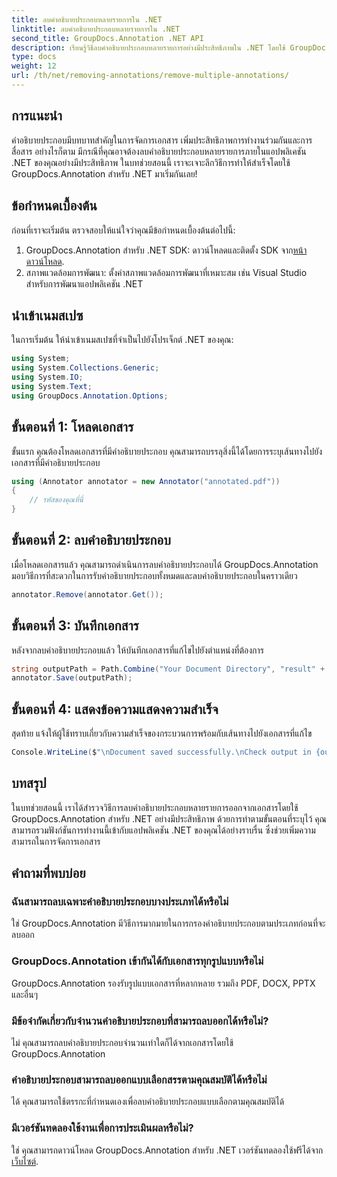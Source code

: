 ```yaml
---
title: ลบคำอธิบายประกอบหลายรายการใน .NET
linktitle: ลบคำอธิบายประกอบหลายรายการใน .NET
second_title: GroupDocs.Annotation .NET API
description: เรียนรู้วิธีลบคำอธิบายประกอบหลายรายการอย่างมีประสิทธิภาพใน .NET โดยใช้ GroupDocs.Annotation ปฏิบัติตามบทช่วยสอนทีละขั้นตอนของเราเพื่อการผสานรวมเข้ากับแอปพลิเคชันของคุณได้อย่างราบรื่น
type: docs
weight: 12
url: /th/net/removing-annotations/remove-multiple-annotations/
---
```

## การแนะนำ
คำอธิบายประกอบมีบทบาทสำคัญในการจัดการเอกสาร เพิ่มประสิทธิภาพการทำงานร่วมกันและการสื่อสาร อย่างไรก็ตาม มีกรณีที่คุณอาจต้องลบคำอธิบายประกอบหลายรายการภายในแอปพลิเคชัน .NET ของคุณอย่างมีประสิทธิภาพ ในบทช่วยสอนนี้ เราจะเจาะลึกวิธีการทำให้สำเร็จโดยใช้ GroupDocs.Annotation สำหรับ .NET มาเริ่มกันเลย!
## ข้อกำหนดเบื้องต้น
ก่อนที่เราจะเริ่มต้น ตรวจสอบให้แน่ใจว่าคุณมีข้อกำหนดเบื้องต้นต่อไปนี้:
1.  GroupDocs.Annotation สำหรับ .NET SDK: ดาวน์โหลดและติดตั้ง SDK จาก[หน้าดาวน์โหลด](https://releases.groupdocs.com/annotation/net/).
2. สภาพแวดล้อมการพัฒนา: ตั้งค่าสภาพแวดล้อมการพัฒนาที่เหมาะสม เช่น Visual Studio สำหรับการพัฒนาแอปพลิเคชัน .NET

## นำเข้าเนมสเปซ
ในการเริ่มต้น ให้นำเข้าเนมสเปซที่จำเป็นไปยังโปรเจ็กต์ .NET ของคุณ:
```csharp
using System;
using System.Collections.Generic;
using System.IO;
using System.Text;
using GroupDocs.Annotation.Options;
```
## ขั้นตอนที่ 1: โหลดเอกสาร
ขั้นแรก คุณต้องโหลดเอกสารที่มีคำอธิบายประกอบ คุณสามารถบรรลุสิ่งนี้ได้โดยการระบุเส้นทางไปยังเอกสารที่มีคำอธิบายประกอบ
```csharp
using (Annotator annotator = new Annotator("annotated.pdf"))
{
    // รหัสของคุณที่นี่
}
```
## ขั้นตอนที่ 2: ลบคำอธิบายประกอบ
เมื่อโหลดเอกสารแล้ว คุณสามารถดำเนินการลบคำอธิบายประกอบได้ GroupDocs.Annotation มอบวิธีการที่สะดวกในการรับคำอธิบายประกอบทั้งหมดและลบคำอธิบายประกอบในคราวเดียว
```csharp
annotator.Remove(annotator.Get());
```
## ขั้นตอนที่ 3: บันทึกเอกสาร
หลังจากลบคำอธิบายประกอบแล้ว ให้บันทึกเอกสารที่แก้ไขไปยังตำแหน่งที่ต้องการ
```csharp
string outputPath = Path.Combine("Your Document Directory", "result" + Path.GetExtension("input.pdf"));
annotator.Save(outputPath);
```
## ขั้นตอนที่ 4: แสดงข้อความแสดงความสำเร็จ
สุดท้าย แจ้งให้ผู้ใช้ทราบเกี่ยวกับความสำเร็จของกระบวนการพร้อมกับเส้นทางไปยังเอกสารที่แก้ไข
```csharp
Console.WriteLine($"\nDocument saved successfully.\nCheck output in {outputPath}.");
```

## บทสรุป
ในบทช่วยสอนนี้ เราได้สำรวจวิธีการลบคำอธิบายประกอบหลายรายการออกจากเอกสารโดยใช้ GroupDocs.Annotation สำหรับ .NET อย่างมีประสิทธิภาพ ด้วยการทำตามขั้นตอนที่ระบุไว้ คุณสามารถรวมฟังก์ชันการทำงานนี้เข้ากับแอปพลิเคชัน .NET ของคุณได้อย่างราบรื่น ซึ่งช่วยเพิ่มความสามารถในการจัดการเอกสาร
## คำถามที่พบบ่อย
### ฉันสามารถลบเฉพาะคำอธิบายประกอบบางประเภทได้หรือไม่
ใช่ GroupDocs.Annotation มีวิธีการมากมายในการกรองคำอธิบายประกอบตามประเภทก่อนที่จะลบออก
### GroupDocs.Annotation เข้ากันได้กับเอกสารทุกรูปแบบหรือไม่
GroupDocs.Annotation รองรับรูปแบบเอกสารที่หลากหลาย รวมถึง PDF, DOCX, PPTX และอื่นๆ
### มีข้อจำกัดเกี่ยวกับจำนวนคำอธิบายประกอบที่สามารถลบออกได้หรือไม่?
ไม่ คุณสามารถลบคำอธิบายประกอบจำนวนเท่าใดก็ได้จากเอกสารโดยใช้ GroupDocs.Annotation
### คำอธิบายประกอบสามารถลบออกแบบเลือกสรรตามคุณสมบัติได้หรือไม่
ได้ คุณสามารถใช้ตรรกะที่กำหนดเองเพื่อลบคำอธิบายประกอบแบบเลือกตามคุณสมบัติได้
### มีเวอร์ชันทดลองใช้งานเพื่อการประเมินผลหรือไม่?
 ใช่ คุณสามารถดาวน์โหลด GroupDocs.Annotation สำหรับ .NET เวอร์ชันทดลองใช้ฟรีได้จาก[เว็บไซต์](https://releases.groupdocs.com/annotation/net/).